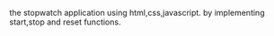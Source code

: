 the stopwatch application using html,css,javascript.
by implementing start,stop and reset functions.

